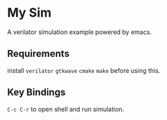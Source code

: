 # My Sim
A verilator simulation example powered by emacs.
## Requirements
install `verilator` `gtkwave` `cmake` `make` before using this.
## Key Bindings
`C-c C-r` to open shell and run simulation.


